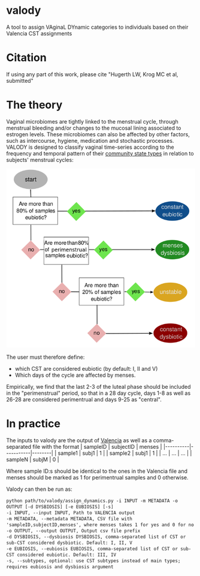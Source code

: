 # valody
A tool to assign VAginaL DYnamic categories to individuals based on their Valencia CST assignments

# Citation
If using any part of this work, please cite "Hugerth LW, Krog MC et al, submitted"

# The theory
Vaginal microbiomes are tightly linked to the menstrual cycle, through menstrual bleeding and/or changes to the mucosal lining associated to estrogen levels. These microbiomes can also be affected by other factors, such as intercourse, hygiene, medication and stochastic processes. VALODY is designed to classify vaginal time-series according to the frequency and temporal pattern of their [community state types](https://github.com/ravel-lab/VALENCIA) in relation to subjects' menstrual cycles:

![The Valody workflow](valody_outline.png)

The user must therefore define:
* which CST are considered eubiotic (by default: I, II and V)
* Which days of the cycle are affected by menses. 

Empirically, we find that the last 2-3 of the luteal phase should be included in the "perimenstrual" period, so that in a 28 day cycle, days 1-8 as well as 26-28 are considered perimentrual and days 9-25 as "central". 

# In practice
The inputs to valody are the output of [Valencia](https://github.com/ravel-lab/VALENCIA) as well as a comma-separated file with the format
| sampleID | subjectID | menses |
|----------|-----------|--------|
| sample1  | subj1     | 1      |
| sample2  | subj1     | 1      |
|   ...    |  ...      | ...    |
| sampleN  | subjM     | 0      |

Where sample ID:s should be identical to the ones in the Valencia file and menses should be marked as 1 for perimentrual samples and 0 otherwise.

Valody can then be run as:

    python path/to/valody/assign_dynamics.py -i INPUT -m METADATA -o OUTPUT [-d DYSBIOSIS] [-e EUBIOSIS] [-s] 
    -i INPUT, --input INPUT, Path to VALENCIA output
    -m METADATA, --metadata METADATA, CSV file with 'sampleID,subjectID,menses', where menses takes 1 for yes and 0 for no
    -o OUTPUT, --output OUTPUT, Output csv file prefix
    -d DYSBIOSIS, --dysbiosis DYSBIOSIS, comma-separated list of CST or sub-CST considered dysbiotic. Default: I, II, V
    -e EUBIOSIS, --eubiosis EUBIOSIS, comma-separated list of CST or sub-CST considered eubiotic. Default: III, IV
    -s, --subtypes, optional: use CST subtypes instead of main types; requires eubiosis and dysbiosis argument
